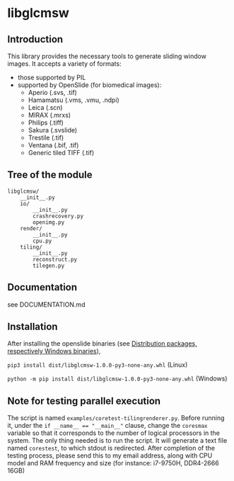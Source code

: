 # libglcmsw

## Introduction
This library provides the necessary tools to generate sliding window images. It accepts a variety of formats: 
- those supported by PIL
- supported by OpenSlide (for biomedical images):
  - Aperio (.svs, .tif)
  - Hamamatsu (.vms, .vmu, .ndpi)
  - Leica (.scn)
  - MIRAX (.mrxs)
  - Philips (.tiff)
  - Sakura (.svslide)
  - Trestile (.tif)
  - Ventana (.bif, .tif)
  - Generic tiled TIFF (.tif) 

## Tree of the module
```
libglcmsw/
    __init__.py
    io/
        __init__.py
        crashrecovery.py
        openimg.py
    render/
        __init__.py
        cpu.py
    tiling/
        __init__.py
        reconstruct.py
        tilegen.py
```

## Documentation
see DOCUMENTATION.md

## Installation
After installing the openslide binaries (see [Distribution packages, respectively Windows binaries](https://openslide.org/download/)),

```pip3 install dist/libglcmsw-1.0.0-py3-none-any.whl``` (Linux)

```python -m pip install dist/libglcmsw-1.0.0-py3-none-any.whl``` (Windows)

## Note for testing parallel execution

The script is named ```examples/coretest-tilingrenderer.py```. Before running it, under the ```if __name__ == "__main__"``` clause, change the ```coresmax``` variable so that it corresponds to the number of logical processors in the system. The only thing needed is to run the script. It will generate a text file named ```corestest```, to which stdout is redirected. After completion of the testing process, please send this to my email address, along with CPU model and RAM frequency and size (for instance: i7-9750H, DDR4-2666 16GB)